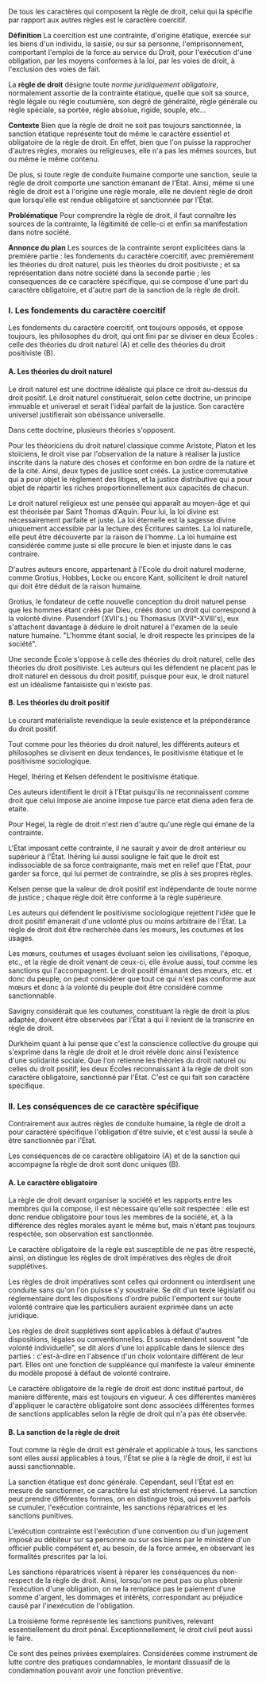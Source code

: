 De tous les caractères qui composent la règle de droit, celui qui la spécifie par rapport aux autres règles est le caractère coercitif.

**Définition**
La coercition est une contrainte, d'origine étatique, exercée sur les biens d'un individu, la saisie, ou sur sa personne, l'emprisonnement, comportant l'emploi de la force au service du Droit, pour l'exécution d'une obligation, par les moyens conformes à la loi, par les voies de droit, à l'exclusion des voies de fait.

La **règle de droit** désigne toute *norme juridiquement obligatoire*, normalement assortie de la contrainte étatique, quelle que soit sa source, règle légale ou règle coutumière, son degré de généralité, règle générale ou règle spéciale, sa portée, règle absolue, rigide, souple, etc…

**Contexte**
Bien que la règle de droit ne soit pas toujours sanctionnée, la sanction étatique représente tout de même le caractère essentiel et obligatoire de la règle de droit. En effet, bien que l'on puisse la rapprocher d'autres règles, morales ou religieuses, elle n'a pas les mêmes sources, but ou même le même contenu.

De plus, si toute règle de conduite humaine comporte une sanction, seule la règle de droit comporte une sanction émanant de l'État. Ainsi, même si une règle de droit est à l'origine une règle morale, elle ne devient règle de droit que lorsqu'elle est rendue obligatoire et sanctionnée par l'État.

**Problématique**
Pour comprendre la règle de droit, il faut connaître les sources de la contrainte, la légitimité de celle-ci et enfin sa manifestation dans notre société.

**Annonce du plan**
Les sources de la contrainte seront explicitées dans la première partie : les fondements du caractère coercitif, avec premièrement les théories du droit naturel, puis les théories du droit positiviste ; et sa représentation dans notre société dans la seconde partie ; les consequences de ce caractère spécifique, qui se compose d'une part du caractère obligatoire, et d'autre part de la sanction de la règle de droit.
### I. Les fondements du caractère coercitif

Les fondements du caractère coercitif, ont toujours opposés, et oppose toujours, les philosophes du droit, qui ont fini par se diviser en deux Écoles : celle des théories du droit naturel (A) et celle des théories du droit positiviste (B).
#### A. Les théories du droit naturel

Le droit naturel est une doctrine idéaliste qui place ce droit au-dessus du droit positif. Le droit naturel constituerait, selon cette doctrine, un principe immuable et universel et serait l'idéal parfait de la justice. Son caractère universel justifierait son obéissance universelle.

Dans cette doctrine, plusieurs théories s'opposent.

Pour les théoriciens du droit naturel classique comme Aristote, Platon et les stoïciens, le droit vise par l'observation de la nature à réaliser la justice inscrite dans la nature des choses et conforme en bon ordre de la nature et de la cité. Ainsi, deux types de justice sont créés. La justice commutative qui a pour objet le règlement des litiges, et la justice distributive qui a pour objet de répartir les riches proportionnellement aux capacités de chacun.

Le droit naturel religieux est une pensée qui apparaît au moyen-âge et qui est théorisée par Saint Thomas d'Aquin. Pour lui, la loi divine est nécessairement parfaite et juste. La loi éternelle est la sagesse divine uniquement accessible par la lecture des Écritures saintes. La loi naturelle, elle peut être découverte par la raison de l'homme. La loi humaine est considérée comme juste si elle procure le bien et injuste dans le cas contraire.

D'autres auteurs encore, appartenant à l'Ecole du droit naturel moderne, comme Grotius, Hobbes, Locke ou encore Kant, sollicitent le droit naturel qui doit être déduit de la raison humaine.

Grotius, le fondateur de cette nouvelle conception du droit naturel pense que les hommes étant créés par Dieu, créés donc un droit qui correspond à la volonté divine. Pusendorf (XVII's.) ou Thomasius (XVII°-XVIII's), eux s'attachent davantage à déduire le droit naturel à l'examen de la seule nature humaine. "L'homme étant social, le droit respecte les principes de la société".

Une seconde École s'oppose à celle des théories du droit naturel, celle des théories du droit positiviste. Les auteurs qui les défendent ne placent pas le droit naturel en dessous du droit positif, puisque pour eux, le droit naturel est un idéalisme fantaisiste qui n'existe pas.
#### B. Les théories du droit positif

Le courant matérialiste revendique la seule existence et la prépondérance du droit positif.

Tout comme pour les théories du droit naturel, les différents auteurs et philosophes se divisent en deux tendances, le positivisme étatique et le positivisme sociologique.

Hegel, Ihéring et Kelsen défendent le positivisme étatique.

Ces auteurs identifient le droit à l'Etat puisqu'ils ne reconnaissent comme droit que celui impose aie anoine impose tue parce etat diena aden fera de etaite.

Pour Hegel, la règle de droit n'est rien d'autre qu'une règle qui émane de la contrainte.

L'État imposant cette contrainte, il ne saurait y avoir de droit antérieur ou supérieur à l'État. Ihéring lui aussi souligne le fait que le droit est indissociable de sa force contraignante, mais met en relief que l'État, pour garder sa force, qui lui permet de contraindre, se plis à ses propres règles.

Kelsen pense que la valeur de droit positif est indépendante de toute norme de justice ; chaque règle doit être conforme à la règle supérieure.

Les auteurs qui défendent le positivisme sociologique rejettent l'idée que le droit positif émanerait d'une volonté plus ou moins arbitraire de l'État. La règle de droit doit être recherchée dans les moeurs, les coutumes et les usages.

Les mœurs, coutumes et usages évoluant selon les civilisations, l'époque, etc., et la règle de droit venant de ceux-ci, elle évolue aussi, tout comme les sanctions qui l'accompagnent. Le droit positif émanant des mœurs, etc. et donc du peuple, on peut considérer que tout ce qui n'est pas conforme aux mœurs et donc à la volonté du peuple doit être considéré comme sanctionnable.

Savigny considérait que les coutumes, constituant la règle de droit la plus adaptée, doivent être observées par l'État à qui il revient de la transcrire en règle de droit.

Durkheim quant à lui pense que c'est la conscience collective du groupe qui s'exprime dans la règle de droit et le droit révèle donc ainsi l'existence d'une solidarité sociale. Que l'on retienne les théories du droit naturel ou celles du droit positif, les deux Écoles reconnaissant à la règle de droit son caractère obligatoire, sanctionné par l'État. C'est ce qui fait son caractère spécifique.
### Il. Les conséquences de ce caractère spécifique

Contrairement aux autres règles de conduite humaine, la règle de droit a pour caractère spécifique l'obligation d'être suivie, et c'est aussi la seule à être sanctionnée par l'Etat.

Les conséquences de ce caractère obligatoire (A) et de la sanction qui accompagne la règle de droit sont donc uniques (B).
#### A. Le caractère obligatoire

La règle de droit devant organiser la société et les rapports entre les membres qui la compose, il est nécessaire qu'elle soit respectée : elle est donc rendue obligatoire pour tous les membres de la société, et, à la différence des règles morales ayant le même but, mais n'étant pas toujours respectée, son observation est sanctionnée.

Le caractère obligatoire de la règle est susceptible de ne pas être respecté, ainsi, on distingue les règles de droit impératives des règles de droit supplétives.

Les règles de droit impératives sont celles qui ordonnent ou interdisent une conduite sans qu'on l'on puisse s'y soustraire. Se dit d'un texte législatif ou réglementaire dont les dispositions d'ordre public l'emportent sur toute volonté contraire que les particuliers auraient exprimée dans un acte juridique.

Les règles de droit supplétives sont applicables à défaut d'autres dispositions, légales ou conventionnelles. Et sous-entendent souvent "de volonté individuelle", se dit alors d'une loi applicable dans le silence des parties : c'est-à-dire en l'absence d'un choix volontaire différent de leur part. Elles ont une fonction de suppléance qui manifeste la valeur éminente du modèle proposé à défaut de volonté contraire.

Le caractère obligatoire de la règle de droit est donc institué partout, de manière différente, mais est toujours en vigueur. À ces différentes manières d'appliquer le caractère obligatoire sont donc associées différentes formes de sanctions applicables selon la règle de droit qui n'a pas été observée.
#### B. La sanction de la règle de droit

Tout comme la règle de droit est générale et applicable à tous, les sanctions sont elles aussi applicables à tous, l'État se plie à la règle de droit, il est lui aussi sanctionnable.

La sanction étatique est donc générale. Cependant, seul l'État est en mesure de sanctionner, ce caractère lui est strictement réservé. La sanction peut prendre différentes formes, on en distingue trois, qui peuvent parfois se cumuler, l'exécution contrainte, les sanctions réparatrices et les sanctions punitives.

L'exécution contrainte est l'exécution d'une convention ou d'un jugement imposé au débiteur sur sa personne ou sur ses biens par le ministère d'un officier public compétent et, au besoin, de la force armée, en observant les formalités prescrites par la loi.

Les sanctions réparatrices visent à réparer les conséquences du non-respect de la règle de droit. Ainsi, lorsqu'on ne peut pas ou plus obtenir l'exécution d'une obligation, on ne la remplace pas le paiement d'une somme d'argent, les dommages et intérêts, correspondant au préjudice causé par l'inexécution de l'obligation.

La troisième forme représente les sanctions punitives, relevant essentiellement du droit pénal. Exceptionnellement, le droit civil peut aussi le faire.

Ce sont des peines privées exemplaires. Considérées comme instrument de lutte contre des pratiques condamnables, le montant dissuasif de la condamnation pouvant avoir une fonction préventive.